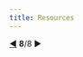 ```yaml
---
title: Resources
---
```


<div class="tour-nav">
    <a class="tour-button enabled" href="basics-configuration.html" title="Configuration">◀</a>
    <span class="tour-index"><strong>8</strong>/8</span>
    <a class="tour-button disabled">▶</a>
</div>
